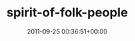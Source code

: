 ---
title:		"spirit-of-folk-people"
type:		"photos"
mediatype:		"upload"
location:		"TBC"
date:		"2011-09-25 00:36:51+00:00"
album:		"events"
filename:		"spirit-of-folk-people.md"
series:		""
cl_public_id:		"events/spirit-of-folk-people"
cl_version:		1497002631
format:		"tiff"
bytes:		4480788
width:		2174
height:		1440
colours:
- "#1D1D1D"
- "#807F7F"
- "#C3C3C3"
exposure_mode:		"Manual"
program:		"Manual"
aperture:		"9.0"
focal_length:		"56.0 mm"
iso:		"4000"
shutter_speed:		"1/50"
metering:		"Center-weighted average"
flash:		"On, Return detected"
white_balance:		"Custom"
colour_temp:		"4350"
has_crop:		"false"
orientation:		"Horizontal (normal)"
camera_model:		"NIKON D7000"
lens_info:		"18-200mm f/3.5-5.6"
artist:		"Matt Finucane"
x_resolution:		"300"
y_resolution:		"300"
---